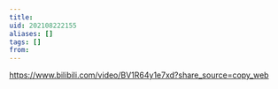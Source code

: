 ```yaml
---
title: 
uid: 202108222155
aliases: []
tags: []
from: 
---
```

https://www.bilibili.com/video/BV1R64y1e7xd?share_source=copy_web